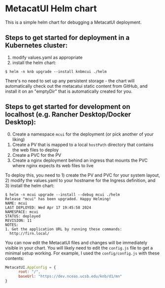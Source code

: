 # MetacatUI Helm chart

This is a simple helm chart for debugging a MetacatUI deployment. 

## Steps to get started for deployment in a Kubernetes cluster:

1. modify values.yaml as appropriate
2. install the helm chart:

```shell
$ helm -n knb upgrade --install knbmcui ./helm
```
There's no need to set up any persistent storage - the chart will automatically check out the 
metacatui static content from GitHub, and install it on an "emptyDir" that is automatically 
created for you. 


## Steps to get started for development on localhost (e.g. Rancher Desktop/Docker Desktop):

0. Create a namespace `mcui` for the deployment (or pick another of your liking)
1. Create a PV that is mapped to a local `hostPath` directory that contains the web files to deploy
2. Create a PVC for the PV
3. Create a nginx deployment behind an ingress that mounts the PVC where nginx expects its web files to live

To deploy this, you need to 1) create the PV and PVC for your system layout, 2) modify the values.yaml to your hostname for the Ingress definition, and 3) install the helm chart:

```shell
$ helm -n mcui upgrade --install --debug mcui ./helm
Release "mcui" has been upgraded. Happy Helming!
NAME: mcui
LAST DEPLOYED: Wed Apr 17 19:45:58 2024
NAMESPACE: mcui
STATUS: deployed
REVISION: 11
NOTES:
1. Get the application URL by running these commands:
  http://firn.local/
```

You can now edit the MetacatUI files and changes will be immediately visible in your chart. You will likely need to edit the `config.js` file to get a minimal setup working.  For example, I used the `config/config.js` with these contents:

```javascript
MetacatUI.AppConfig = {
      root: "/",
      baseUrl: "https://dev.nceas.ucsb.edu/knb/d1/mn"
}
```
